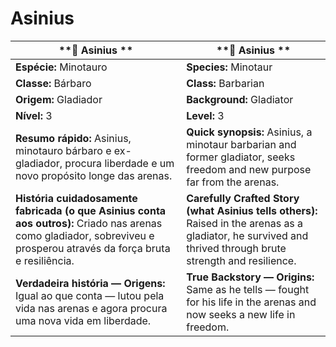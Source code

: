 # Asinius

| **🧙 Asinius **                    | **🧙 Asinius **               |
| ---------------------------------- | ----------------------------- |
| **Espécie:** Minotauro             | **Species:** Minotaur         |
| **Classe:** Bárbaro                | **Class:** Barbarian          |
| **Origem:** Gladiador              | **Background:** Gladiator     |
| **Nível:** 3                       | **Level:** 3                  |
| **Resumo rápido:** Asinius, minotauro bárbaro e ex-gladiador, procura liberdade e um novo propósito longe das arenas. | **Quick synopsis:** Asinius, a minotaur barbarian and former gladiator, seeks freedom and new purpose far from the arenas. |
| **História cuidadosamente fabricada (o que Asinius conta aos outros):** Criado nas arenas como gladiador, sobreviveu e prosperou através da força bruta e resiliência. | **Carefully Crafted Story (what Asinius tells others):** Raised in the arenas as a gladiator, he survived and thrived through brute strength and resilience. |
| **Verdadeira história — Origens:** Igual ao que conta — lutou pela vida nas arenas e agora procura uma nova vida em liberdade. | **True Backstory — Origins:** Same as he tells — fought for his life in the arenas and now seeks a new life in freedom. |







